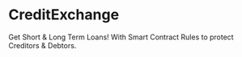 # CreditExchange
Get Short &amp; Long Term Loans! With Smart Contract Rules to protect Creditors &amp; Debtors.
